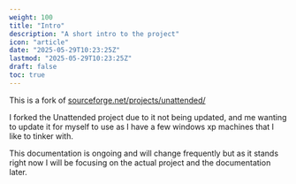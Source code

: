 ```yaml
---
weight: 100
title: "Intro"
description: "A short intro to the project"
icon: "article"
date: "2025-05-29T10:23:25Z"
lastmod: "2025-05-29T10:23:25Z"
draft: false
toc: true
---
```


This is a fork of [sourceforge.net/projects/unattended/](https://sourceforge.net/projects/unattended/)

I forked the Unattended project due to it not being updated, and me wanting to update it for myself to use as I have a few windows xp machines that I like to tinker with.

This documentation is ongoing and will change frequently but as it stands right now I will be focusing on the actual project and the documentation later.
